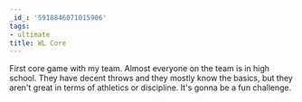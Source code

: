 ```yaml
---
_id_: '5918846071015906'
tags:
- ultimate
title: WL Core
---
```


First core game with my team. Almost everyone on the team is in high school. They have decent throws and they mostly know the basics, but they aren't great in terms of athletics or discipline. It's gonna be a fun challenge.
